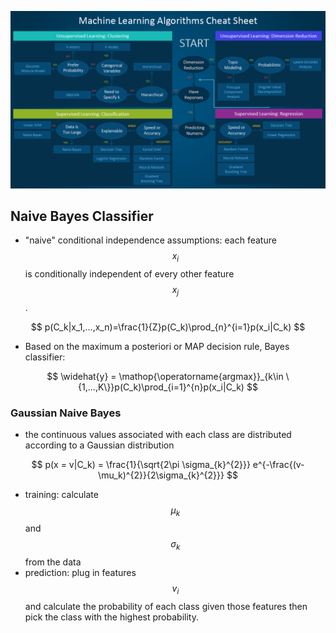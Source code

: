 ![](/assets/ml-algorithm-cheatsheet.png)

## Naive Bayes Classifier
* "naive" conditional independence assumptions: each feature $$x_i$$ is conditionally independent of every other feature $$x_j$$.

$$
p(C_k|x_1,...,x_n)=\frac{1}{Z}p(C_k)\prod_{n}^{i=1}p(x_i|C_k)
$$

* Based on the maximum a posteriori or MAP decision rule, Bayes classifier:

$$
\widehat{y} = \mathop{\operatorname{argmax}}_{k\in \{1,...,K\}}p(C_k)\prod_{i=1}^{n}p(x_i|C_k)
$$

### Gaussian Naive Bayes
* the continuous values associated with each class are distributed according to a Gaussian distribution

$$
p(x = v|C_k) = \frac{1}{\sqrt{2\pi \sigma_{k}^{2}}} e^{-\frac{(v-\mu_k)^{2}}{2\sigma_{k}^{2}}}
$$

* training: calculate $$\mu_k$$ and $$\sigma_k$$ from the data
* prediction: plug in features $$v_i$$ and calculate the probability of each class given those features then pick the class with the highest probability. 
